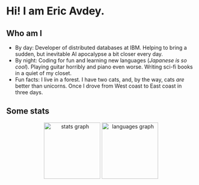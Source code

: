 # Hi! I am Eric Avdey.

## Who am I

- By day: Developer of distributed databases at IBM. Helping to bring a sudden, but inevitable AI apocalypse a bit closer every day.
- By night: Coding for fun and learning new languages (_Japanese is so cool_). Playing guitar horribly and piano even worse. Writing
sci-fi books in a quiet of my closet.
- Fun facts: I live in a forest. I have two cats, and, by the way, cats _are_ better than unicorns. Once I drove from West coast to East coast in three days.

## Some stats

<div align="center">
  <img src="https://github-readme-stats.vercel.app/api?username=eiri&hide=stars&hide_title=false&hide_rank=false&show_icons=true&include_all_commits=true&count_private=true&disable_animations=true&theme=transparent&locale=en&hide_border=false" height="150" alt="stats graph"  />
  <img src="https://github-readme-stats.vercel.app/api/top-langs?username=eiri&locale=en&hide_title=false&layout=compact&card_width=320&langs_count=5&theme=transparent&hide_border=false" height="150" alt="languages graph"  />
</div>
